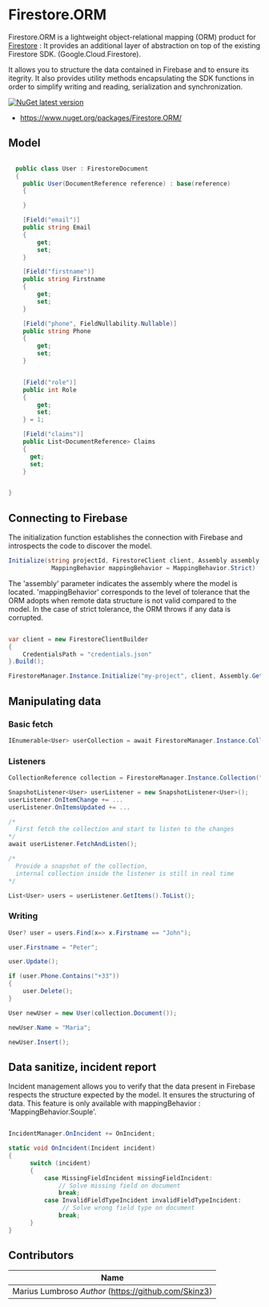 ﻿# Firestore.ORM

Firestore.ORM is a lightweight object-relational mapping (ORM) product for [Firestore](https://firebase.google.com/) : It provides an additional layer of abstraction on top of the existing Firestore SDK. (Google.Cloud.Firestore).

It allows you to structure the data contained in Firebase and to ensure its itegrity. It also provides utility methods encapsulating the SDK functions in order to simplify writing and reading, serialization and synchronization.

[![NuGet latest version](https://badgen.net/nuget/v/Firestore.ORM/latest)](https://www.nuget.org/packages/Firestore.ORM/)

- https://www.nuget.org/packages/Firestore.ORM/

## Model

```csharp

  public class User : FirestoreDocument
  {
    public User(DocumentReference reference) : base(reference)
    {

    }

    [Field("email")]
    public string Email
    {
        get;
        set;
    }

    [Field("firstname")]
    public string Firstname
    {
        get;
        set;
    }

    [Field("phone", FieldNullability.Nullable)]
    public string Phone
    {
        get;
        set;
    }


    [Field("role")]
    public int Role
    {
        get;
        set;
    } = 1;

    [Field("claims")]
    public List<DocumentReference> Claims
    {
      get;
      set;
    }


}
```

## Connecting to Firebase

The initialization function establishes the connection with Firebase and introspects the code to discover the model.

```csharp
Initialize(string projectId, FirestoreClient client, Assembly assembly,
            MappingBehavior mappingBehavior = MappingBehavior.Strict)
```

The 'assembly' parameter indicates the assembly where the model is located. 'mappingBehavior' corresponds to the level of tolerance that the ORM adopts when remote data structure is not valid compared to the model. In the case of strict tolerance, the ORM throws if any data is corrupted.

```csharp

var client = new FirestoreClientBuilder
{
    CredentialsPath = "credentials.json"
}.Build();

FirestoreManager.Instance.Initialize("my-project", client, Assembly.GetExecutingAssembly());


```

## Manipulating data

### Basic fetch

```csharp
IEnumerable<User> userCollection = await FirestoreManager.Instance.Collection("users").GetAsync<User>();
```

### Listeners

```csharp
CollectionReference collection = FirestoreManager.Instance.Collection("users");

SnapshotListener<User> userListener = new SnapshotListener<User>();
userListener.OnItemChange += ...
userListener.OnItemsUpdated += ...

/*
  First fetch the collection and start to listen to the changes
*/
await userListener.FetchAndListen();

/*
  Provide a snapshot of the collection,
  internal collection inside the listener is still in real time
*/

List<User> users = userListener.GetItems().ToList();

```

### Writing

```csharp
User? user = users.Find(x=> x.Firstname == "John");

user.Firstname = "Peter";

user.Update();

if (user.Phone.Contains("+33"))
{
    user.Delete();
}

User newUser = new User(collection.Document());

newUser.Name = "Maria";

newUser.Insert();

```

## Data sanitize, incident report

Incident management allows you to verify that the data present in Firebase respects the structure expected by the model. It ensures the structuring of data.
This feature is only available with mappingBehavior : 'MappingBehavior.Souple'.

```csharp

IncidentManager.OnIncident += OnIncident;

static void OnIncident(Incident incident)
{
      switch (incident)
      {
          case MissingFieldIncident missingFieldIncident:
              // Solve missing field on document
              break;
          case InvalidFieldTypeIncident invalidFieldTypeIncident:
               // Solve wrong field type on document
              break;
      }
}


```

## Contributors

| Name                                                 |
| ---------------------------------------------------- |
| Marius Lumbroso _Author_ (https://github.com/Skinz3) |

```

```
